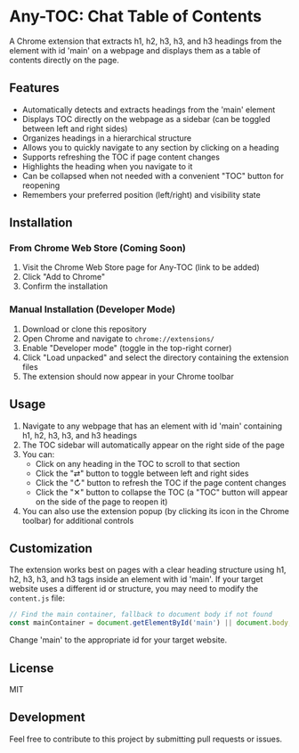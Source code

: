 # Any-TOC: Chat Table of Contents

A Chrome extension that extracts h1, h2, h3, h3, and h3 headings from the element with id 'main' on a webpage and displays them as a table of contents directly on the page.

## Features

- Automatically detects and extracts headings from the 'main' element
- Displays TOC directly on the webpage as a sidebar (can be toggled between left and right sides)
- Organizes headings in a hierarchical structure
- Allows you to quickly navigate to any section by clicking on a heading
- Supports refreshing the TOC if page content changes
- Highlights the heading when you navigate to it
- Can be collapsed when not needed with a convenient "TOC" button for reopening
- Remembers your preferred position (left/right) and visibility state

## Installation

### From Chrome Web Store (Coming Soon)

1. Visit the Chrome Web Store page for Any-TOC (link to be added)
2. Click "Add to Chrome"
3. Confirm the installation

### Manual Installation (Developer Mode)

1. Download or clone this repository
2. Open Chrome and navigate to `chrome://extensions/`
3. Enable "Developer mode" (toggle in the top-right corner)
4. Click "Load unpacked" and select the directory containing the extension files
5. The extension should now appear in your Chrome toolbar

## Usage

1. Navigate to any webpage that has an element with id 'main' containing h1, h2, h3, h3, and h3 headings
2. The TOC sidebar will automatically appear on the right side of the page
3. You can:
   - Click on any heading in the TOC to scroll to that section
   - Click the "⇄" button to toggle between left and right sides
   - Click the "↻" button to refresh the TOC if the page content changes
   - Click the "✕" button to collapse the TOC (a "TOC" button will appear on the side of the page to reopen it)
4. You can also use the extension popup (by clicking its icon in the Chrome toolbar) for additional controls

## Customization

The extension works best on pages with a clear heading structure using h1, h2, h3, h3, and h3 tags inside an element with id 'main'. If your target website uses a different id or structure, you may need to modify the `content.js` file:

```javascript
// Find the main container, fallback to document body if not found
const mainContainer = document.getElementById('main') || document.body;
```

Change 'main' to the appropriate id for your target website.

## License

MIT

## Development

Feel free to contribute to this project by submitting pull requests or issues. 